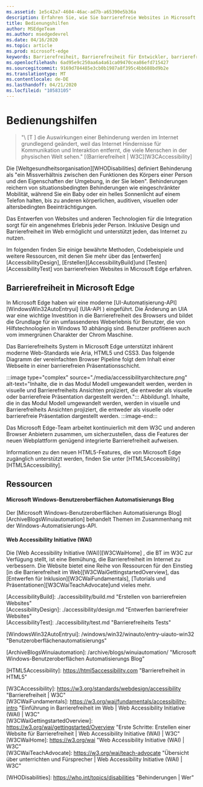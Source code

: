 ```yaml
---
ms.assetid: 1e5c42a7-4604-46ac-ad7b-a65390e5b36a
description: Erfahren Sie, wie Sie barrierefreie Websites in Microsoft Edge erstellen, entwerfen und testen können.
title: Bedienungshilfen
author: MSEdgeTeam
ms.author: msedgedevrel
ms.date: 04/16/2020
ms.topic: article
ms.prod: microsoft-edge
keywords: Barrierefreiheit, Barrierefreiheit für Entwickler, barrierefreie Websites, Edge, Web-Entwicklung, Aria, Developer, UIA, UI-Automatisierung
ms.openlocfilehash: 6ad95e9c250aa6a4a61ca09470cea86efd715427
ms.sourcegitcommit: 9169d784485e3cb0b1987a8f395c4bb688bd9b2e
ms.translationtype: MT
ms.contentlocale: de-DE
ms.lasthandoff: 04/21/2020
ms.locfileid: "10583105"
---
```

# Bedienungshilfen  

> "\ [T \] die Auswirkungen einer Behinderung werden im Internet grundlegend geändert, weil das Internet Hindernisse für Kommunikation und Interaktion entfernt, die viele Menschen in der physischen Welt sehen." [(Barrierefreiheit | W3C][W3CAccessibility]  

Die [Weltgesundheitsorganisation][WHODisabilities] definiert Behinderung als "ein Missverhältnis zwischen den Funktionen des Körpers einer Person und den Eigenschaften der Umgebung, in der Sie leben".  Behinderungen reichern von situationsbedingten Behinderungen wie eingeschränkter Mobilität, während Sie ein Baby oder ein helles Sonnenlicht auf einem Telefon halten, bis zu anderen körperlichen, auditiven, visuellen oder altersbedingten Beeinträchtigungen.  

Das Entwerfen von Websites und anderen Technologien für die Integration sorgt für ein angenehmes Erlebnis jeder Person.  Inklusive Design und Barrierefreiheit im Web ermöglicht und unterstützt jeden, das Internet zu nutzen.  

Im folgenden finden Sie einige bewährte Methoden, Codebeispiele und weitere Ressourcen, mit denen Sie mehr über das [entwerfen][AccessibilityDesign], [Erstellen][AccessibilityBuild]und [Testen][AccessibilityTest] von barrierefreien Websites in Microsoft Edge erfahren.  

## Barrierefreiheit in Microsoft Edge  

In Microsoft Edge haben wir eine moderne [UI-Automatisierung-API][WindowsWin32AutoEntryui] (UIA-API \) eingeführt.  Die Änderung an UIA war eine wichtige Investition in die Barrierefreiheit des Browsers und bildet die Grundlage für ein umfassenderes Weberlebnis für Benutzer, die von Hilfstechnologien in Windows 10 abhängig sind.  Benutzer profitieren auch vom immergrünen Charakter der Chrom Maschine.  

Das Barrierefreiheits System in Microsoft Edge unterstützt inhärent moderne Web-Standards wie Aria, HTML5 und CSS3.  Das folgende Diagramm der vereinfachten Browser Pipeline folgt dem Inhalt einer Webseite in einer barrierefreien Präsentationsschicht.  

:::image type="complex" source="./media/accessibilityarchitecture.png" alt-text="Inhalte, die in das Modul Modell umgewandelt werden, werden in visuelle und Barrierefreiheits Ansichten projiziert, die entweder als visuelle oder barrierefreie Präsentation dargestellt werden.&quot;:::
   Abbildung1.  Inhalte, die in das Modul Modell umgewandelt werden, werden in visuelle und Barrierefreiheits Ansichten projiziert, die entweder als visuelle oder barrierefreie Präsentation dargestellt werden.
:::image-end:::

<!--![Figure 1.  Content transformed to the engine model is projected into visual and accessibility views that are presented either as visual or accessible presentation][ImageAccessibilityArchitecture]  -->  

Das Microsoft Edge-Team arbeitet kontinuierlich mit dem W3C und anderen Browser Anbietern zusammen, um sicherzustellen, dass die Features der neuen Webplattform genügend integrierte Barrierefreiheit aufweisen.  

Informationen zu den neuen HTML5-Features, die von Microsoft Edge zugänglich unterstützt werden, finden Sie unter [HTML5Accessibility][HTML5Accessibility].  

## Ressourcen  

#### Microsoft Windows-Benutzeroberflächen Automatisierungs Blog  

Der [Microsoft Windows-Benutzeroberflächen Automatisierungs Blog][ArchiveBlogsWinuiautomation] behandelt Themen im Zusammenhang mit der Windows-Automatisierungs-API.  

#### Web Accessibility Initiative (WAI)  

Die [Web Accessibility Initiative (WAI)][W3CWaiHome] , die BT im W3C zur Verfügung stellt, ist eine Bemühung, die Barrierefreiheit im Internet zu verbessern.  Die Website bietet eine Reihe von Ressourcen für den Einstieg [in die Barrierefreiheit im Web][W3CWaiGettingstartedOverview], das [Entwerfen für Inklusion][W3CWaiFundamentals], [Tutorials und Präsentationen][W3CWaiTeachAdvocate]und vieles mehr.  


<!-- image links -->  

<!--[ImageAccessibilityArchitecture]: ./media/accessibilityarchitecture.png &quot;Figure 1: Content transformed to the engine model is projected into visual and accessibility views that are presented either as visual or accessible presentation&quot;  -->  

<!-- links -->  

[AccessibilityBuild]: ./accessibility/build.md &quot;Erstellen von barrierefreien Websites&quot;  
[AccessibilityDesign]: ./accessibility/design.md &quot;Entwerfen barrierefreier Websites&quot;  
[AccessibilityTest]: ./accessibility/test.md &quot;Barrierefreiheits Tests&quot;  

[WindowsWin32AutoEntryui]: /windows/win32/winauto/entry-uiauto-win32 &quot;Benutzeroberflächenautomatisierungs&quot;  

[ArchiveBlogsWinuiautomation]: /archive/blogs/winuiautomation/ &quot;Microsoft Windows-Benutzeroberflächen Automatisierungs Blog&quot;  

[HTML5Accessibility]: https://html5accessibility.com &quot;Barrierefreiheit in HTML5&quot;  

[W3CAccessibility]: https://w3.org/standards/webdesign/accessibility &quot;Barrierefreiheit | W3C&quot;  
[W3CWaiFundamentals]: https://w3.org/wai/fundamentals/accessibility-intro &quot;Einführung in Barrierefreiheit im Web | Web Accessibility Initiative (WAI) | W3C&quot;  
[W3CWaiGettingstartedOverview]: https://w3.org/wai/gettingstarted/Overview &quot;Erste Schritte: Erstellen einer Website für Barrierefreiheit | Web Accessibility Initiative (WAI) | W3C&quot;  
[W3CWaiHome]: https://w3.org/wai &quot;Web Accessibility Initiative (WAI) | W3C&quot;  
[W3CWaiTeachAdvocate]: https://w3.org/wai/teach-advocate &quot;Übersicht über unterrichten und Fürsprecher | Web Accessibility Initiative (WAI) | W3C&quot;  

[WHODisabilities]: https://who.int/topics/disabilities &quot;Behinderungen | Wer"  

